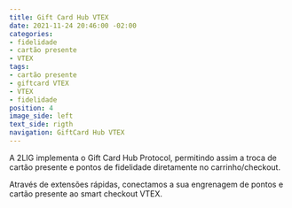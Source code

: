 ```yaml
---
title: Gift Card Hub VTEX
date: 2021-11-24 20:46:00 -02:00
categories:
- fidelidade
- cartão presente
- VTEX
tags:
- cartão presente
- giftcard VTEX
- VTEX
- fidelidade
position: 4
image_side: left
text_side: rigth
navigation: GiftCard Hub VTEX
---
```


A 2LIG implementa o Gift Card Hub Protocol, permitindo assim a troca de cartão presente e pontos de fidelidade diretamente no carrinho/checkout.

Através de extensões rápidas, conectamos a sua engrenagem de pontos e cartão presente ao smart checkout VTEX.